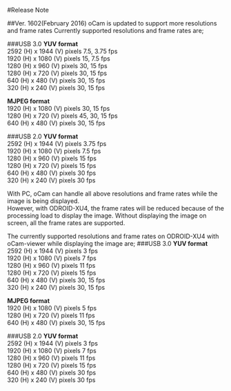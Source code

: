 #Release Note

##Ver. 1602(February 2016)
oCam is updated to support more resolutions and frame rates
Currently supported resolutions and frame rates are;

###USB 3.0
**YUV format**</br>
2592 (H) x 1944 (V) pixels   7.5, 3.75 fps</br>
1920 (H) x 1080 (V) pixels   15, 7.5 fps</br>
1280 (H) x  960 (V) pixels   30, 15 fps</br>
1280 (H) x  720 (V) pixels   30, 15 fps</br>
 640 (H) x  480 (V) pixels   30, 15 fps</br>
 320 (H) x  240 (V) pixels   30, 15 fps</br>
 
**MJPEG format**</br>
1920 (H) x 1080 (V) pixels   30, 15 fps </br>
1280 (H) x  720 (V) pixels   45, 30, 15 fps </br>
 640 (H) x  480 (V) pixels   30, 15 fps </br>

###USB 2.0
**YUV format**</br>
2592 (H) x 1944 (V) pixels   3.75 fps </br>
1920 (H) x 1080 (V) pixels   7.5 fps </br>
1280 (H) x  960 (V) pixels   15 fps </br>
1280 (H) x  720 (V) pixels   15 fps </br>
 640 (H) x  480 (V) pixels   30 fps </br>
 320 (H) x  240 (V) pixels   30 fps</br>

With PC, oCam can handle all above resolutions and frame rates while the image is being displayed. </br>
However, with ODROID-XU4, the frame rates will be reduced because of the processing load to display the image. Without displaying the image on screen, all the frame rates are supported.</br>

The currently supported resolutions and frame rates on ODROID-XU4 with oCam-viewer while displaying the image are;
###USB 3.0
**YUV format**</br>
2592 (H) x 1944 (V) pixels   3 fps </br>
1920 (H) x 1080 (V) pixels   7 fps </br>
1280 (H) x  960 (V) pixels   11 fps </br>
1280 (H) x  720 (V) pixels   15 fps </br>
 640 (H) x  480 (V) pixels   30, 15 fps </br>
 320 (H) x  240 (V) pixels   30, 15 fps</br>
 
**MJPEG format**</br>
1920 (H) x 1080 (V) pixels   5 fps </br>
1280 (H) x  720 (V) pixels   11 fps </br>
 640 (H) x  480 (V) pixels   30, 15 fps </br>

###USB 2.0
**YUV format**</br>
2592 (H) x 1944 (V) pixels   3 fps </br>
1920 (H) x 1080 (V) pixels   7 fps </br>
1280 (H) x  960 (V) pixels   11 fps </br>
1280 (H) x  720 (V) pixels   15 fps </br>
 640 (H) x  480 (V) pixels   30 fps </br>
 320 (H) x  240 (V) pixels   30 fps</br>

